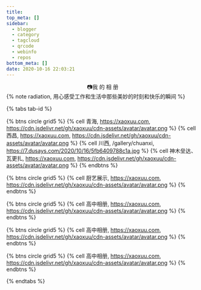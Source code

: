 ```yaml
---
title: 
top_meta: []
sidebar:
  - blogger
  - category
  - tagcloud
  - qrcode
  - webinfo
  - repos
bottom_meta: []
date: 2020-10-16 22:03:21
---
```

<center>
<span class="p large red">📷我</span>
<span class="p large yellow">的</span>
<span class="p large green">相</span>
<span class="p large blue">册</span>
</center>
{% note radiation, 用心感受工作和生活中那些美妙的时刻和快乐的瞬间 %}


{% tabs tab-id %}

<!-- tab 生活 -->

<!-- endtab -->

<!-- tab 旅行 -->
{% btns circle grid5 %}
{% cell 青海, https://xaoxuu.com, https://cdn.jsdelivr.net/gh/xaoxuu/cdn-assets/avatar/avatar.png %}
{% cell 西昌, https://xaoxuu.com, https://cdn.jsdelivr.net/gh/xaoxuu/cdn-assets/avatar/avatar.png %}
{% cell 川西, /gallery/chuanxi, https://7.dusays.com/2020/10/16/5fb6409788c1a.jpg %}
{% cell 神木垒达、瓦更扎, https://xaoxuu.com, https://cdn.jsdelivr.net/gh/xaoxuu/cdn-assets/avatar/avatar.png %}
{% endbtns %}
<!-- endtab -->
<!-- tab 美食 -->
{% btns circle grid5 %}
{% cell 厨艺展示, https://xaoxuu.com, https://cdn.jsdelivr.net/gh/xaoxuu/cdn-assets/avatar/avatar.png %}
{% endbtns %}
<!-- endtab -->

<!-- tab 回忆 -->
{% btns circle grid5 %}
{% cell 高中相册, https://xaoxuu.com, https://cdn.jsdelivr.net/gh/xaoxuu/cdn-assets/avatar/avatar.png %}
{% endbtns %}
<!-- endtab -->

<!-- tab 壁纸 -->
{% btns circle grid5 %}
{% cell 高中相册, https://xaoxuu.com, https://cdn.jsdelivr.net/gh/xaoxuu/cdn-assets/avatar/avatar.png %}
{% endbtns %}
<!-- endtab -->

<!-- tab 摄影 -->
{% btns circle grid5 %}
{% cell 高中相册, https://xaoxuu.com, https://cdn.jsdelivr.net/gh/xaoxuu/cdn-assets/avatar/avatar.png %}
{% endbtns %}
<!-- endtab -->
{% endtabs %}
